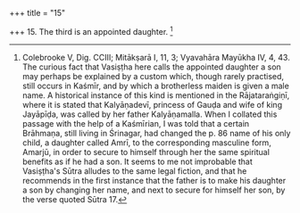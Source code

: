 +++
title = "15"

+++
15. The third is an appointed daughter. [^14] 


[^14]:  Colebrooke V, Dig. CCIII; Mitākṣarā I, 11, 3; Vyavahāra Mayūkha IV, 4, 43. The curious fact that Vasiṣṭha here calls the appointed daughter a son may perhaps be explained by a custom which, though rarely practised, still occurs in Kaśmīr, and by which a brotherless maiden is given a male name. A historical instance of this kind is mentioned in the Rājataraṅgiṇī, where it is stated that Kalyāṇadevī, princess of Gauḍa and wife of king Jayāpīḍa, was called by her father Kalyāṇamalla. When I collated this passage with the help of a Kaśmīrian, I was told that a certain Brāhmaṇa, still living in Śrinagar, had changed the p. 86 name of his only child, a daughter called Amrī, to the corresponding masculine form, Amarjū, in order to secure to himself through her the same spiritual benefits as if he had a son. It seems to me not improbable that Vasiṣṭha's Sūtra alludes to the same legal fiction, and that he recommends in the first instance that the father is to make his daughter a son by changing her name, and next to secure for himself her son, by the verse quoted Sūtra 17.
